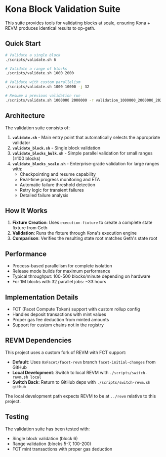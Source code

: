 # Kona Block Validation Suite

This suite provides tools for validating blocks at scale, ensuring Kona + REVM produces identical results to op-geth.

## Quick Start

```bash
# Validate a single block
./scripts/validate.sh 6

# Validate a range of blocks
./scripts/validate.sh 1000 2000

# Validate with custom parallelism
./scripts/validate.sh 1000 10000 -j 32

# Resume a previous validation run
./scripts/validate.sh 1000000 2000000 -r validation_1000000_2000000_20241210_120000
```

## Architecture

The validation suite consists of:

1. **`validate.sh`** - Main entry point that automatically selects the appropriate validator
2. **`validate_block.sh`** - Single block validation
3. **`validate_blocks_bulk.sh`** - Simple parallel validation for small ranges (≤100 blocks)
4. **`validate_blocks_scale.sh`** - Enterprise-grade validation for large ranges with:
   - Checkpointing and resume capability
   - Real-time progress monitoring and ETA
   - Automatic failure threshold detection
   - Retry logic for transient failures
   - Detailed failure analysis

## How It Works

1. **Fixture Creation**: Uses `execution-fixture` to create a complete state fixture from Geth
2. **Validation**: Runs the fixture through Kona's execution engine
3. **Comparison**: Verifies the resulting state root matches Geth's state root

## Performance

- Process-based parallelism for complete isolation
- Release mode builds for maximum performance
- Typical throughput: 100-500 blocks/minute depending on hardware
- For 1M blocks with 32 parallel jobs: ~33 hours

## Implementation Details

- FCT (Facet Compute Token) support with custom rollup config
- Handles deposit transactions with mint values
- Proper gas fee deduction from minted amounts
- Support for custom chains not in the registry

## REVM Dependencies

This project uses a custom fork of REVM with FCT support:

- **Default**: Uses `0xFacet/facet-revm` branch `facet-initial-changes` from GitHub
- **Local Development**: Switch to local REVM with `./scripts/switch-revm.sh local`
- **Switch Back**: Return to GitHub deps with `./scripts/switch-revm.sh github`

The local development path expects REVM to be at `../revm` relative to this project.

## Testing

The validation suite has been tested with:
- Single block validation (block 6)
- Range validation (blocks 5-7, 100-200)
- FCT mint transactions with proper gas deduction